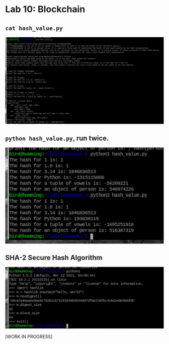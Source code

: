 # Lab 10: Blockchain

## `cat hash_value.py`  
![Lab10_1](lab10images/Lab10-1.jpg)  

## `python hash_value.py`, run twice.  
![Lab10_2](lab10images/Lab10-2.jpg)  

## SHA-2 Secure Hash Algorithm  
![Lab10_3](lab10images/Lab10-3.jpg)  

[WORK IN PROGRESS]
